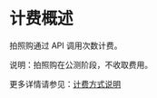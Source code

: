 # 计费概述

拍照购通过 API 调用次数计费。

说明：拍照购在公测阶段，不收取费用。

更多详情请参见：[计费方式说明](https://docs.jdcloud.com/cn/billing/pay-as-you-go)







     
    
